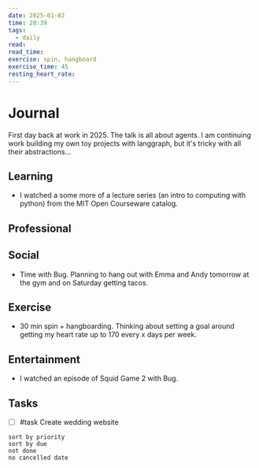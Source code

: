 ```yaml
---
date: 2025-01-02
time: 20:39
tags:
  - daily
read: 
read_time: 
exercise: spin, hangboard
exercise_time: 45
resting_heart_rate:
---
```


# Journal

First day back at work in 2025. The talk is all about agents. I am continuing work building my own toy projects with langgraph, but it's tricky with all their abstractions...

## Learning

- I watched a some more of a lecture series (an intro to computing with python) from the MIT Open Courseware catalog. 

## Professional 
## Social

- Time with Bug. Planning to hang out with Emma and Andy tomorrow at the gym and on Saturday getting tacos.

## Exercise

- 30 min spin + hangboarding. Thinking about setting a goal around getting my heart rate up to 170 every x days per week.

## Entertainment

- I watched an episode of Squid Game 2 with Bug.

## Tasks

- [ ] #task Create wedding website











```tasks
sort by priority
sort by due
not done
no cancelled date
```